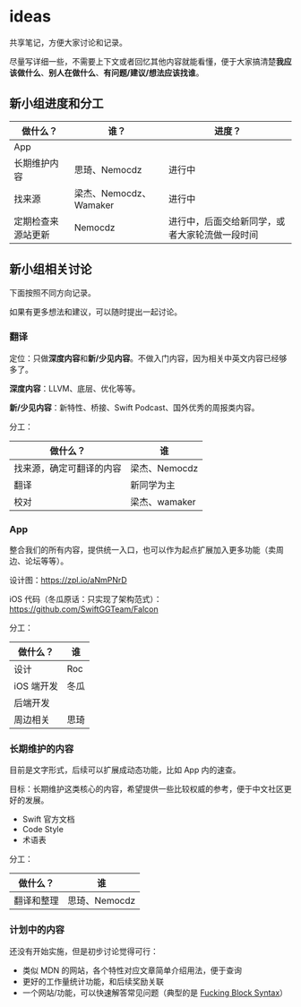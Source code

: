 # ideas
共享笔记，方便大家讨论和记录。

尽量写详细一些，不需要上下文或者回忆其他内容就能看懂，便于大家搞清楚**我应该做什么**、**别人在做什么**、**有问题/建议/想法应该找谁**。

## 新小组进度和分工

|做什么？|谁？|进度？|
|---|---|---|
|App|||
|长期维护内容|思琦、Nemocdz|进行中|
|找来源|梁杰、Nemocdz、Wamaker|进行中|
|定期检查来源站更新|Nemocdz|进行中，后面交给新同学，或者大家轮流做一段时间|

## 新小组相关讨论

下面按照不同方向记录。

如果有更多想法和建议，可以随时提出一起讨论。

### 翻译

定位：只做**深度内容**和**新/少见内容**。不做入门内容，因为相关中英文内容已经够多了。

**深度内容**：LLVM、底层、优化等等。

**新/少见内容**：新特性、桥接、Swift Podcast、国外优秀的周报类内容。

分工：

|做什么？|谁|
|---|---|
|找来源，确定可翻译的内容|梁杰、Nemocdz|
|翻译|新同学为主|
|校对|梁杰、wamaker|

### App

整合我们的所有内容，提供统一入口，也可以作为起点扩展加入更多功能（卖周边、论坛等等）。

设计图：https://zpl.io/aNmPNrD

iOS 代码（冬瓜原话：只实现了架构范式）：https://github.com/SwiftGGTeam/Falcon

分工：

|做什么？|谁|
|---|---|
|设计|Roc|
|iOS 端开发|冬瓜|
|后端开发||
|周边相关|思琦|

### 长期维护的内容

目前是文字形式，后续可以扩展成动态功能，比如 App 内的速查。

目标：长期维护这类核心的内容，希望提供一些比较权威的参考，便于中文社区更好的发展。

- Swift 官方文档
- Code Style
- 术语表

分工：

|做什么？|谁|
|---|---|
|翻译和整理|思琦、Nemocdz|

### 计划中的内容

还没有开始实施，但是初步讨论觉得可行：

- 类似 MDN 的网站，各个特性对应文章简单介绍用法，便于查询
- 更好的工作量统计功能，和后续奖励关联
- 一个网站/功能，可以快速解答常见问题（典型的是 [Fucking Block Syntax](http://fuckingblocksyntax.com/)）
